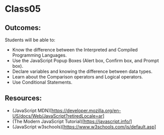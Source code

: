 # Class05

## Outcomes:
Students will be able to:
- Know the difference between the Interpreted and Compiled Programming Languages.
- Use the JavaScript Popup Boxes (Alert box, Confirm box, and Prompt box).
- Declare variables and knowing the difference between data types.
- Learn about the Comparison operators and Logical operators.
- Use Conditional Statements.


## Resources:

- (JavaScript MDN)[https://developer.mozilla.org/en-US/docs/Web/JavaScript?retiredLocale=ar]
- (The Modern JavaScript Tutorial)[https://javascript.info/]
- (JavaScript w3schools)[https://www.w3schools.com/js/default.asp]

